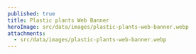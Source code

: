 ```yaml
---
published: true
title: Plastic plants Web Banner
heroImage: src/data/images/plastic-plants-web-banner.webp
attachments:
  - src/data/images/plastic-plants-web-banner.webp
---
```

